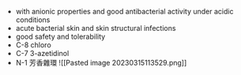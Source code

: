 - with anionic properties and good antibacterial activity under acidic conditions
- acute bacterial skin and skin structural infections
- good safety and tolerability
- C-8 chloro
- C-7 3-azetidinol
- N-1 芳香雜環
![[Pasted image 20230315113529.png]]